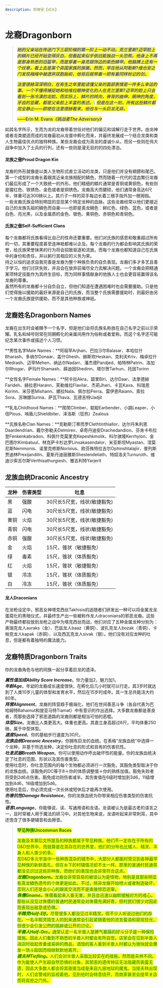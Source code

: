 ```yaml
---
description: 抓根宝【点头】
---
```


# 龙裔Dragonborn

> &#x20;   _<mark style="color:blue;">她的父亲站在传送门下三层阶梯的第一阶上一动不动。克兰里斯</mark>_<mark style="color:blue;">?</mark>_<mark style="color:blue;">迈罕脸上的鳞片已经开始变得灰白，但看起来似乎依旧能独战一头恐熊。他身上不再是那身熟悉的旧盔甲，而是穿着一身亮银饰边的紫色鳞甲。他胳膊上还有一个纹章，看上去是某个异国家族的族徽。然而，早在他从阿勒斯</mark>_<mark style="color:blue;">?</mark>_<mark style="color:blue;">维也安之门发现襁褓中被遗弃双胞胎前，他背后就带着一把有着同样标记的剑。</mark>_
>
> &#x20;   _<mark style="color:blue;">法里德赫深深明白，在有生之年里能读懂父亲的面部表情是一件多么幸运的事。一个不懂得捕捉她和哈维拉眼神变化的人在克兰里斯</mark>_<mark style="color:blue;">?</mark>_<mark style="color:blue;">迈罕的脸上只会看到一张冷漠的龙脸。而实际上，鳞片的转向，脊背的曲伸，眼神的角度，牙齿的显藏，都是父亲脸上丰富的表述。</mark>_\ <mark style="color:blue;"></mark>    <mark style="color:blue;"></mark>_<mark style="color:blue;">但是在这一刻，所有这些鳞片都完全静止——即使在法里德赫看来，他也与一头巨龙无异。</mark>_
>
> _<mark style="color:blue;">——</mark>_<mark style="color:blue;">Erin M. Evans</mark>_<mark style="color:blue;">《挑战者The Adversary》</mark>_

&#x20;   如其名字所示，生而为龙的龙裔带着世俗对他们的偏见和误解行走于世界。由龙神或者龙类塑造而成的龙裔最初从龙蛋中孵化而来，并最终发展成一个结合龙类和类人生物最佳优点的独特种族。某些龙裔会成为真龙的虔诚仆从，而另一些则在伟大战争中加入了士兵的行列，还有一些则是漫无目的的四处漂泊。

#### **龙族之傲Proud Dragon Kin**

&#x20;   龙裔的外形就像是以类人生物形式直立活动的龙类，只是他们并没有翅膀和尾巴。第一个成型的龙裔长着跟其近亲龙族相配的鳞色，然而随着一代代的混血繁衍龙裔们最后形成了一个大致统一的外形。他们精细的鳞片通常是青铜或黄铜色，有些则是猩红色、铁锈色、金色或者是铜锈色。龙裔高大而健硕，他们通常身高达6尺半，体重可达300磅以上。其爪子一样的双手每边长着三根手指外加一根拇指。\
&#x20;   一些龙裔氏族会特别明显的显现某个特定龙种的血脉。这些龙裔经常以他们更接近自己的龙族先祖的鳞色而自豪——也即是真龙鳞色：鲜红色、绿色、蓝色，或者是白色、亮光黑，以及金属质的金色、银色、黄铜色、赤铜色和青铜色。

#### **氏族之傲Self-Sufficient Clans**

&#x20;   每个龙裔都将氏族看得比自己的性命还要重要。他们对氏族的感恩和敬重超过所有的一切，其重要程度甚至连神衹都难以企及。每个龙裔的行为都会影响其氏族的荣誉，给氏族荣誉抹黑的行为将会招致驱逐和流放。而每个龙裔也都知道自己在氏族中的身份和责任，并以躬行其相应的义务为荣。\
&#x20;   持之以恒的追求自我完善是龙裔为整个种族负责的自负表现。龙裔们多才多艺且善于学习。他们讨厌失败，并且会在放弃前竭尽全力去解决问题。一个龙裔会把精通某项特定技能作为其终生目标，而为同样事情献身的他族人士也会更容易赢得该名龙裔的尊重。\
&#x20;   虽然所有的龙裔都十分自负自立，但他们知道在遭遇困难时也会需要援助。只是他们觉得施以援助的最好来源是自己的氏族，而当整个氏族需要援助时，则最好由另一个龙裔氏族提供援助，而不是其他种族或神祇。

## **龙裔姓名Dragonborn Names**

&#x20;   龙裔在出生时会被赐予一个名字，但是他们会将氏族名称放在自己名字之前以示荣耀。乳名和绰号则常在同期孵化的亲属间用作为俗称或者爱称。而这个名字还可能纪念某次事件或描述个人习惯。

**男性名字Male Names：**阿祖罕Arjhan、巴拉沙尔Balasar、本哈拉什Bharash、多纳尔Donaar、盖什Ghesh、赫斯坎Heskan、克利夫Kriv、梅卓拉什Medrash、迈罕Mehen、纳达尔Nadarr、潘杰德Pandjed、帕特林Patrin、洛加尔Rhogar、萨玛什Shamash、薛迪因Shedinn、塔尔贺Tarhun、托因Torinn

**女性名字Female Names：**阿卡拉Akra、碧里Biri、达尔Daar、法里德赫Farideh、赫拉恩Harann、芙勒维拉Flavilar、杰莉Jheri、卡瓦Kava、科瑞恩Korinn、米莎恩Mishann、娜拉Nala、佩尔拉Perra、雷伊恩Raiann、索拉Sora、苏琳娜Surina、萨瓦Thava、瓦德吉特Uadjit

**乳名Childhood Names：**爬爬Climber、聪聪Earbender、小跳Leaper、小信Pious、啃盾儿Shieldbiter、泽洛斯（狂热）Zealous

**氏族名称Clan Names：**克勒斯汀蒂而罗Clethtinthiallor、达尔丹朱利恩Daardendrian、戴尔弥勒夫Delmirev、卓奇丹迪安Drachedandion、芬肯卡布拉登Fenkenkabradon、科佩什克莫里克Kepeshkmolik、科尔骇隆Kerrhylon、金巴图尔Kimbatuul、林克萨卡杉达罗Linxakasendalor、米亚斯坦Myastan、涅莫尼斯Nemmonis、诺里克修斯Norixius、欧芬殊特拉吉尔Ophinshtalajiir、普列斯贾迪林Prexijandilin、夏斯丹迪丽雅斯Shestendeliath、特奴洛夫Turnuroth、维迪沙索吉尔斯Verthisathurgiesh、雅吉利特Yarjerit

## **龙族血统Draconic Ancestry**

| **龙种** | **伤害类型** | **吐息**           |
| ------ | -------- | ---------------- |
| 黑      | 强酸       | 30尺长5尺宽，线状(敏捷豁免) |
| 蓝      | 闪电       | 30尺长5尺宽，线状(敏捷豁免) |
| 黄铜     | 火焰       | 30尺长5尺宽，线状(敏捷豁免) |
| 青铜     | 闪电       | 30尺长5尺宽，线状(敏捷豁免) |
| 赤铜     | 强酸       | 30尺长5尺宽，线状(敏捷豁免) |
| 金      | 火焰       | 15尺，锥状（敏捷豁免）     |
| 绿      | 毒素       | 15尺，锥状（体质豁免）     |
| 红      | 火焰       | 15尺，锥状（敏捷豁免）     |
| 银      | 冷冻       | 15尺，锥状（体质豁免）     |
| 白      | 冷冻       | 15尺，锥状（体质豁免）     |

#### **龙人Draconians**

&#x20;   在龙枪设定中，邪恶女神塔克西丝Takhisis的追随者们研发出一种可以将金属龙龙蛋腐化的黑暗仪式，并最终生产出一些被称作龙人draconians的邪恶龙裔。这些产物最终都投放到龙枪之战中为塔克西丝而战，他们对应了五种金属龙种分别为：奥瑞克龙人auraks（金）、巴兹龙人baaz（黄铜）、波扎克龙人bozak（青铜）、卡帕克龙人kapak（赤铜）、以及西瓦克龙人sivak（银）。他们没有对应龙种的吐息，但是都有着独特的魔法能力。

## **龙裔特质Dragonborn Traits**

&#x20;   你的龙裔角色与他的同族一起分享着巨龙的遗泽。

&#x20; _**属性值加成Ability Score Increase**_。你力量加2，魅力加1。\
&#x20; _**年龄Age**_。年幼的龙裔成长速度很快，在孵化后几小时就可以行走。其3岁时就达到了人类10岁儿童的体型和发育水平，然后在15岁时成年。其一生总共能活大约80年。\
&#x20; _**阵营Alignment**_。龙裔的阵营趋于极端化，他们在世间善恶斗争（各自代表为巴哈姆特Bahamut和提亚马特Tiamat）中有意识的作出选择。大多数龙裔都是善良者，而那些选择了邪恶道路的龙裔则都是相当可怕的恶棍。\
&#x20; _**体型Size**_。龙裔比人类更高大。体重也更高。其直立身高超过6尺，平均体重250磅。属于中型体型。\
&#x20; _**速度Speed**_。你的基础步行速度为30尺。\
&#x20; _**龙族血统Draconic Ancestry**_。你拥有巨龙的血统。在表格“龙族血统”中选择一个龙种，并基于所选龙种，决定你吐息的形式和具有的伤害抗性。\
&#x20; _**吐息武器Breath Weapon**_。你可以使用动作呼出破坏性的能量。你的龙族血统决定了吐息的范围、形状以及其伤害类型。\
&#x20;   使用吐息时，你吐息范围内的每个生物都必须进行一次豁免，其豁免类型取决于你的龙族血统。该豁免的DC等于8＋你的体质调整值＋你的熟练加值。豁免失败者将受到2d6点伤害。豁免成功则伤害减半。其伤害值在6级时增加到3d6，11级增加到4d6，16级增加到5d6。\
&#x20; 使用吐息后，你必须完成一次长休或短休后才能再次使用。\
&#x20; _**伤害抗性Damage Resistance**_。你的龙族血统为你带来相应伤害类型的伤害抗性。\
&#x20; _**语言Language**_。你能够说、读、写通用语和龙语。龙语被认为是最古老的语言之一，且时常被人用于魔法的研习中。对其他生物来说，龙语听起来非常刺耳，其中还饱含了很多硬辅音和齿擦音。

> <mark style="color:green;">**罕见种族Uncommon Races**</mark>
>
> &#x20;   <mark style="color:green;">龙裔及本章后文所提及的种族都属于罕见种族。他们不一定存在于所有的D\&D世界中，而就算是在其存在的世界里，他们的分布也比矮人、精灵、半身人和人类少的多。</mark>\
> &#x20;   <mark style="color:green;">在D\&D多元宇宙中一些种族混杂的城市中，大部分人都能时常见到各种最罕见种族的新鲜面孔。但在乡下的村镇情况却不太一样。那里的普通村民通常都没见识过这些异种族，而他们的表现也会非常符合这点。</mark>\
> &#x20;   <mark style="color:green;"></mark>    <mark style="color:green;"></mark>_<mark style="color:green;">**龙裔Dragonborn。**</mark>_<mark style="color:green;">龙裔会非常容易的被误认为是怪物，特别是其那些明显有真龙鳞色遗传的个体更是如此。不过，除非龙裔开始喷火或者制造破坏，否则人们还是会小心的跟其交流而不是直接惊恐逃窜。</mark>\
> &#x20;   <mark style="color:green;"></mark>    <mark style="color:green;"></mark>_<mark style="color:green;">**侏儒Gnome。**</mark>_<mark style="color:green;">侏儒看起来人畜无害，并且会迅速以幽默接触对方的戒心。那些从没见过侏儒的普通村民通常会对侏儒充满好奇，但村民们很少对因此而表现出敌意或恐惧。</mark>\
> &#x20;   <mark style="color:green;"></mark>    <mark style="color:green;"></mark>_<mark style="color:green;">**半精灵Half-Elf。**</mark>_<mark style="color:green;">尽管很多人都没见过半精灵，但不少人听说过他们的存在。一名半精灵陌生人的到来通常会引起紧随着他的流言蜚语和窥视目光，但很少会引发公然的挑衅或公开的讨论。</mark>\
> &#x20;   <mark style="color:green;"></mark>    <mark style="color:green;"></mark>_<mark style="color:green;">**半兽人Half-Orc。**</mark>_<mark style="color:green;">通常认定一名半兽人是脾气暴躁的好斗分子是一种保险措施。因此人们看到不熟悉的半兽人时都会有所自觉。店家会在见到半兽人进店时收起贵重或易碎的商品，酒馆的客人看到半兽人时都认为很快就会爆发一场斗殴因而相继默默地离开。</mark>\
> &#x20;   <mark style="color:green;"></mark>    <mark style="color:green;"></mark>_<mark style="color:green;">**提夫林Tiefling。**</mark>_<mark style="color:green;">人们会对半兽人采取比较实在的措施，然而提夫林不同。作为能使人产生超自然恐惧的对象，其邪恶的遗传特征无法隐藏而表露无遗，因此大多数人都会将其直接当成是来自九层地狱的魔鬼。当提夫林出现时，人们会警戒的监视着他，见到他时会特意绕开，而商家甚至会提早关店而将其拒之门外。</mark>

